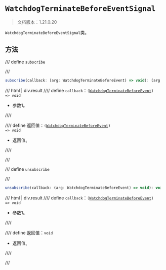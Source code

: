 # `WatchdogTerminateBeforeEventSignal`

> 文档版本：1.21.0.20

`WatchdogTerminateBeforeEventSignal`类。

## 方法

/// define
`subscribe`


///

```js
subscribe(callback: (arg: WatchdogTerminateBeforeEvent) => void): (arg: WatchdogTerminateBeforeEvent) => void
```

/// html | div.result
//// define
`callback`：<code>(<a href="../watchdogterminatebeforeevent/">WatchdogTerminateBeforeEvent</a>) =&gt; void</code>

- 参数1。


////

//// define
返回值：<code>(<a href="../watchdogterminatebeforeevent/">WatchdogTerminateBeforeEvent</a>) =&gt; void</code>

- 返回值。


////

///


/// define
`unsubscribe`


///

```js
unsubscribe(callback: (arg: WatchdogTerminateBeforeEvent) => void): void
```

/// html | div.result
//// define
`callback`：<code>(<a href="../watchdogterminatebeforeevent/">WatchdogTerminateBeforeEvent</a>) =&gt; void</code>

- 参数1。


////

//// define
返回值：`void`

- 返回值。


////

///

